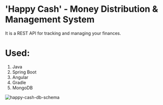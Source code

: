 # 'Happy Cash' - Money Distribution & Management System

It is a REST API for tracking and managing your finances.
# Used:

1. Java
2. Spring Boot
3. Angular
4. Gradle
5. MongoDB


![happy-cash-db-schema](https://user-images.githubusercontent.com/105131547/183644402-6ddad553-8fe7-4195-b54e-94584519ddf2.png)
